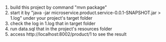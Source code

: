 1. build this project by command "mvn package"
2. start it by "java -jar microservice.product.service-0.0.1-SNAPSHOT.jar > 1.log" under your project's target folder
3. check the log in 1.log that in target folder
4. run data.sql that in the project's resources folder
5. access http://localhost:8002/product/1 to see the result